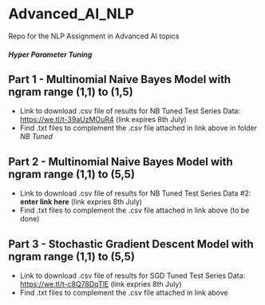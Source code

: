 # Advanced_AI_NLP
Repo for the NLP Assignment in Advanced AI topics

##### Hyper Parameter Tuning ######

## Part 1 - Multinomial Naive Bayes Model with ngram range (1,1) to (1,5) ##

- Link to download .csv file of results for NB Tuned Test Series Data: https://we.tl/t-39aUzMOuR4 (link expires 8th July)
- Find .txt files to complement the .csv file attached in link above in folder _NB Tuned_

## Part 2 - Multinomial Naive Bayes Model with ngram range (1,1) to (5,5) ##

- Link to download .csv file of results for NB Tuned Test Series Data #2: ____enter link here____ (link expries 8th July)
- Find .txt files to complement the .csv file attached in link above (to be done)

## Part 3 - Stochastic Gradient Descent Model with ngram range (1,1) to (5,5) ##

- Link to download .csv file of results for SGD Tuned Test Series Data: https://we.tl/t-c8Q78DqTlE (link expries 8th July)
- Find .txt files to complement the .csv file attached in link above
